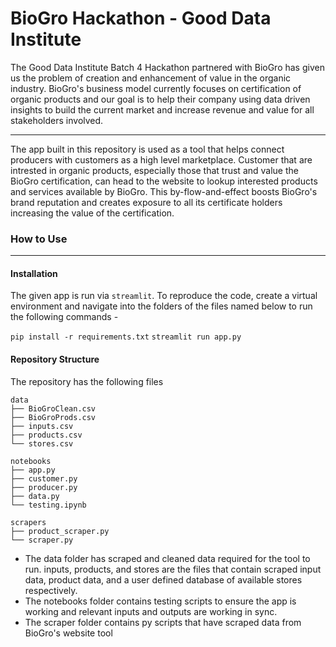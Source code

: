 # BioGro Hackathon - Good Data Institute

The Good Data Institute Batch 4 Hackathon partnered with BioGro has given us the problem of creation and enhancement of value in the organic industry. BioGro's business model currently focuses on certification of organic products and our goal is to help their company using data driven insights to build the current market and increase revenue and value for all stakeholders involved.

---

The app built in this repository is used as a tool that helps connect producers with customers as a high level marketplace. Customer that are intrested in organic products, especially those that trust and value the BioGro certification, can head to the website to lookup interested products and services available by BioGro. This by-flow-and-effect boosts BioGro's brand reputation and creates exposure to all its certificate holders increasing the value of the certification.

### How to Use

---

#### Installation

The given app is run via `streamlit`. To reproduce the code, create a virtual environment and navigate into the folders of the files named below to run the following commands -

`pip install -r requirements.txt`
`streamlit run app.py`

#### Repository Structure

The repository has the following files

```
data
├── BioGroClean.csv 
├── BioGroProds.csv 
├── inputs.csv
├── products.csv
└── stores.csv

notebooks
├── app.py
├── customer.py
├── producer.py
├── data.py
└── testing.ipynb

scrapers
├── product_scraper.py
└── scraper.py
```

- The data folder has scraped and cleaned data required for the tool to run. inputs, products, and stores are the files that contain scraped input data, product data, and a user defined database of available stores respectively.
- The notebooks folder contains testing scripts to ensure the app is working and relevant inputs and outputs are working in sync.
- The scraper folder contains py scripts that have scraped data from BioGro's website tool